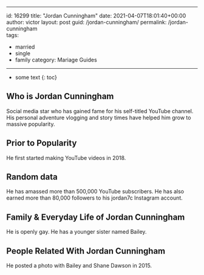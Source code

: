  ---
id: 16299
title: "Jordan Cunningham"
date: 2021-04-07T18:01:40+00:00
author: victor
layout: post
guid: /jordan-cunningham/
permalink: /jordan-cunningham  
tags:
  - married
  - single
  - family
category: Mariage Guides
---

* some text
{: toc}

## Who is Jordan Cunningham

Social media star who has gained fame for his self-titled YouTube channel. His personal adventure vlogging and story times have helped him grow to massive popularity. 

## Prior to Popularity

He first started making YouTube videos in 2018.

## Random data

He has amassed more than 500,000 YouTube subscribers. He has also earned more than 80,000 followers to his jordan7c Instagram account. 

## Family & Everyday Life of Jordan Cunningham

He is openly gay. He has a younger sister named Bailey.

## People Related With Jordan Cunningham

He posted a photo with Bailey and Shane Dawson in 2015.
 